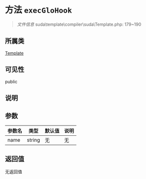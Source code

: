 # 方法 `execGloHook`

> *文件信息* suda\template\compiler\suda\Template.php: 179~190

## 所属类 

[Template](../Template.md)

## 可见性

public

## 说明



## 参数


| 参数名 | 类型 | 默认值 | 说明 |
|--------|-----|-------|-------|
| name |  string | 无 | 无 |



## 返回值

无返回值
